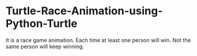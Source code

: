 # Turtle-Race-Animation-using-Python-Turtle
It is a race game animation. Each time at least one person will win. Not the same person will keep winning.
